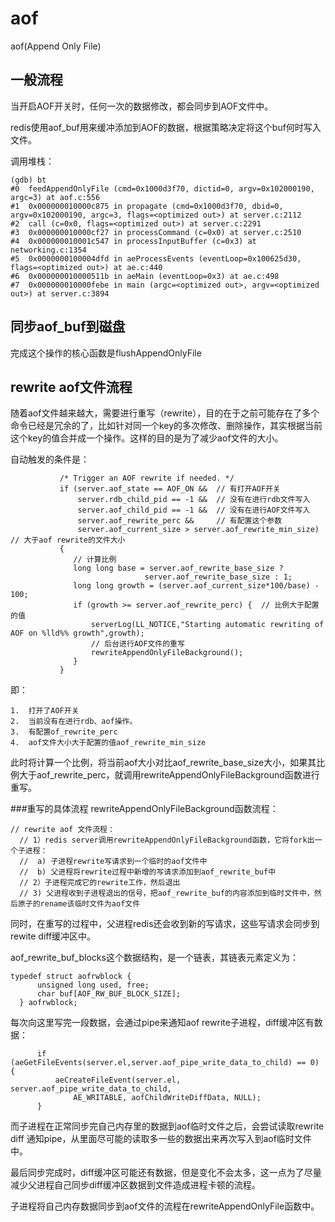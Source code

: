 # aof
aof(Append Only File)

## 一般流程
当开启AOF开关时，任何一次的数据修改，都会同步到AOF文件中。

redis使用aof_buf用来缓冲添加到AOF的数据，根据策略决定将这个buf何时写入文件。

调用堆栈：

```
(gdb) bt
#0  feedAppendOnlyFile (cmd=0x1000d3f70, dictid=0, argv=0x102000190, argc=3) at aof.c:556
#1  0x000000010000c875 in propagate (cmd=0x1000d3f70, dbid=0, argv=0x102000190, argc=3, flags=<optimized out>) at server.c:2112
#2  call (c=0x0, flags=<optimized out>) at server.c:2291
#3  0x000000010000cf27 in processCommand (c=0x0) at server.c:2510
#4  0x000000010001c547 in processInputBuffer (c=0x3) at networking.c:1354
#5  0x0000000100004dfd in aeProcessEvents (eventLoop=0x100625d30, flags=<optimized out>) at ae.c:440
#6  0x000000010000511b in aeMain (eventLoop=0x3) at ae.c:498
#7  0x000000010000febe in main (argc=<optimized out>, argv=<optimized out>) at server.c:3894
```

## 同步aof_buf到磁盘

完成这个操作的核心函数是flushAppendOnlyFile

## rewrite aof文件流程
随着aof文件越来越大，需要进行重写（rewrite），目的在于之前可能存在了多个命令已经是冗余的了，比如针对同一个key的多次修改、删除操作，其实根据当前这个key的值合并成一个操作。这样的目的是为了减少aof文件的大小。

自动触发的条件是：

```
           /* Trigger an AOF rewrite if needed. */
           if (server.aof_state == AOF_ON &&  // 有打开AOF开关
               server.rdb_child_pid == -1 &&  // 没有在进行rdb文件写入
               server.aof_child_pid == -1 &&  // 没有在进行AOF文件写入
               server.aof_rewrite_perc &&     // 有配置这个参数
               server.aof_current_size > server.aof_rewrite_min_size) // 大于aof rewrite的文件大小
           {
              // 计算比例
              long long base = server.aof_rewrite_base_size ?
                              server.aof_rewrite_base_size : 1;
              long long growth = (server.aof_current_size*100/base) - 100;
              if (growth >= server.aof_rewrite_perc) {  // 比例大于配置的值
                  serverLog(LL_NOTICE,"Starting automatic rewriting of AOF on %lld%% growth",growth);
                  // 后台进行AOF文件的重写
                  rewriteAppendOnlyFileBackground();
              }
           }
```

即：

    1.  打开了AOF开关
    2.  当前没有在进行rdb、aof操作。
    3.  有配置of_rewrite_perc
    4.  aof文件大小大于配置的值aof_rewrite_min_size

此时将计算一个比例，将当前aof大小对比aof_rewrite_base_size大小，如果其比例大于aof_rewrite_perc，就调用rewriteAppendOnlyFileBackground函数进行重写。

###重写的具体流程
rewriteAppendOnlyFileBackground函数流程：

```
// rewrite aof 文件流程：
  // 1）redis server调用rewriteAppendOnlyFileBackground函数，它将fork出一个子进程：
  //  a) 子进程rewrite写请求到一个临时的aof文件中
  //  b) 父进程将rewrite过程中新增的写请求添加到aof_rewrite_buf中
  // 2）子进程完成它的rewrite工作，然后退出
  // 3) 父进程收到子进程退出的信号，把aof_rewrite_buf的内容添加到临时文件中，然后原子的rename该临时文件为aof文件
```

同时，在重写的过程中，父进程redis还会收到新的写请求，这些写请求会同步到rewite diff缓冲区中。

aof_rewrite_buf_blocks这个数据结构，是一个链表，其链表元素定义为：

```
typedef struct aofrwblock {
      unsigned long used, free;
      char buf[AOF_RW_BUF_BLOCK_SIZE];
  } aofrwblock;
```

每次向这里写完一段数据，会通过pipe来通知aof rewrite子进程，diff缓冲区有数据：

```
      if (aeGetFileEvents(server.el,server.aof_pipe_write_data_to_child) == 0) {
          aeCreateFileEvent(server.el, server.aof_pipe_write_data_to_child,
              AE_WRITABLE, aofChildWriteDiffData, NULL);
      }
```

而子进程在正常同步完自己内存里的数据到aof临时文件之后，会尝试读取rewrite diff 通知pipe，从里面尽可能的读取多一些的数据出来再次写入到aof临时文件中。

最后同步完成时，diff缓冲区可能还有数据，但是变化不会太多，这一点为了尽量减少父进程自己同步diff缓冲区数据到文件造成进程卡顿的流程。

子进程将自己内存数据同步到aof文件的流程在rewriteAppendOnlyFile函数中。


